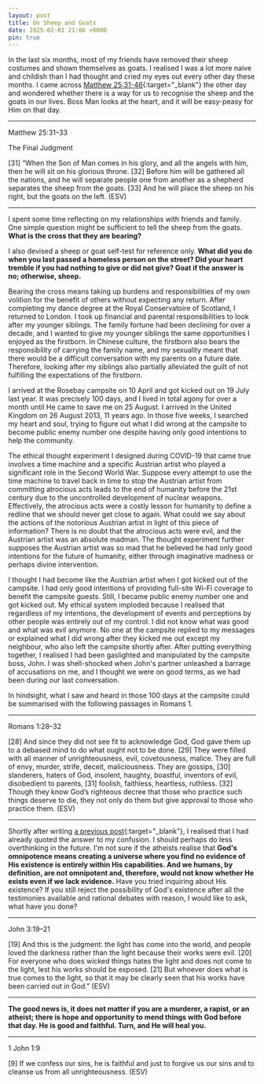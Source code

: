 ```yaml
---
layout: post
title: On Sheep and Goats
date: 2025-02-01 21:06 +0000
pin: true
---
```


In the last six months, most of my friends have removed their sheep costumes and shown themselves as goats. I realised I was a lot more naive and childish than I had thought and cried my eyes out every other day these months. I came across [Matthew 25:31-46](https://www.esv.org/Matthew+25:31%E2%80%9346/){:target="_blank"} the other day and wondered whether there is a way for us to recognise the sheep and the goats in our lives. Boss Man looks at the heart, and it will be easy-peasy for Him on that day.

---

Matthew 25:31–33

The Final Judgment

[31] “When the Son of Man comes in his glory, and all the angels with him, then he will sit on his glorious throne. [32] Before him will be gathered all the nations, and he will separate people one from another as a shepherd separates the sheep from the goats. [33] And he will place the sheep on his right, but the goats on the left. (ESV)

---

I spent some time reflecting on my relationships with friends and family. One simple question might be sufficient to tell the sheep from the goats. **What is the cross that they are bearing?**

I also devised a sheep or goat self-test for reference only. **What did you do when you last passed a homeless person on the street? Did your heart tremble if you had nothing to give or did not give? Goat if the answer is no; otherwise, sheep.**

Bearing the cross means taking up burdens and responsibilities of my own volition for the benefit of others without expecting any return. After completing my dance degree at the Royal Conservatoire of Scotland, I returned to London. I took up financial and parental responsibilities to look after my younger siblings. The family fortune had been declining for over a decade, and I wanted to give my younger siblings the same opportunities I enjoyed as the firstborn. In Chinese culture, the firstborn also bears the responsibility of carrying the family name, and my sexuality meant that there would be a difficult conversation with my parents on a future date. Therefore, looking after my siblings also partially alleviated the guilt of not fulfilling the expectations of the firstborn.

I arrived at the Rosebay campsite on 10 April and got kicked out on 19 July last year. It was precisely 100 days, and I lived in total agony for over a month until He came to save me on 25 August. I arrived in the United Kingdom on 26 August 2013, 11 years ago. In those five weeks, I searched my heart and soul, trying to figure out what I did wrong at the campsite to become public enemy number one despite having only good intentions to help the community.

The ethical thought experiment I designed during COVID-19 that came true involves a time machine and a specific Austrian artist who played a significant role in the Second World War. Suppose every attempt to use the time machine to travel back in time to stop the Austrian artist from committing atrocious acts leads to the end of humanity before the 21st century due to the uncontrolled development of nuclear weapons. Effectively, the atrocious acts were a costly lesson for humanity to define a redline that we should never get close to again. What could we say about the actions of the notorious Austrian artist in light of this piece of information? There is no doubt that the atrocious acts were evil, and the Austrian artist was an absolute madman. The thought experiment further supposes the Austrian artist was so mad that he believed he had only good intentions for the future of humanity, either through imaginative madness or perhaps divine intervention.

I thought I had become like the Austrian artist when I got kicked out of the campsite. I had only good intentions of providing full-site Wi-Fi coverage to benefit the campsite guests. Still, I became public enemy number one and got kicked out. My ethical system imploded because I realised that regardless of my intentions, the development of events and perceptions by other people was entirely out of my control. I did not know what was good and what was evil anymore. No one at the campsite replied to my messages or explained what I did wrong after they kicked me out except my neighbour, who also left the campsite shortly after. After putting everything together, I realised I had been gaslighted and manipulated by the campsite boss, John. I was shell-shocked when John's partner unleashed a barrage of accusations on me, and I thought we were on good terms, as we had been during our last conversation.

In hindsight, what I saw and heard in those 100 days at the campsite could be summarised with the following passages in Romans 1.

---

Romans 1:28–32

[28] And since they did not see fit to acknowledge God, God gave them up to a debased mind to do what ought not to be done. [29] They were filled with all manner of unrighteousness, evil, covetousness, malice. They are full of envy, murder, strife, deceit, maliciousness. They are gossips, [30] slanderers, haters of God, insolent, haughty, boastful, inventors of evil, disobedient to parents, [31] foolish, faithless, heartless, ruthless. [32] Though they know God’s righteous decree that those who practice such things deserve to die, they not only do them but give approval to those who practice them. (ESV)

---

Shortly after writing [a previous post](../on-my-language/){:target="_blank"}, I realised that I had already quoted the answer to my confusion. I should perhaps do less overthinking in the future. I'm not sure if the atheists realise that **God's omnipotence means creating a universe where you find no evidence of His existence is entirely within His capabilities. And we humans, by definition, are not omnipotent and, therefore, would not know whether He exists even if we lack evidence.** Have you tried inquiring about His existence? If you still reject the possibility of God's existence after all the testimonies available and rational debates with reason, I would like to ask, what have you done?

---

John 3:19–21

[19] And this is the judgment: the light has come into the world, and people loved the darkness rather than the light because their works were evil. [20] For everyone who does wicked things hates the light and does not come to the light, lest his works should be exposed. [21] But whoever does what is true comes to the light, so that it may be clearly seen that his works have been carried out in God.” (ESV)

---

**The good news is, it does not matter if you are a murderer, a rapist, or an atheist; there is hope and opportunity to mend things with God before that day. He is good and faithful. Turn, and He will heal you.**

---

1 John 1:9

[9] If we confess our sins, he is faithful and just to forgive us our sins and to cleanse us from all unrighteousness. (ESV)